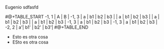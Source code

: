 
Eugenio sdfasfd


#@+TABLE_START
-1, 1
| A | B |
-1, 3
| a | b1 | b2 | b3 |
| a | b1 | b2 | b3 |
| a | b1 | b2 | b3 |
| a | b1 | b2 | b3 |
-1, 3
| a | b1 | b2 | b3 |
-1, 3
| a | b1 | b2 | b3 |
-2, 2
| a'| b1' | b2' | b3'|
#@+TABLE_END





* Esto es otra cosa
* ESto es otra cosa